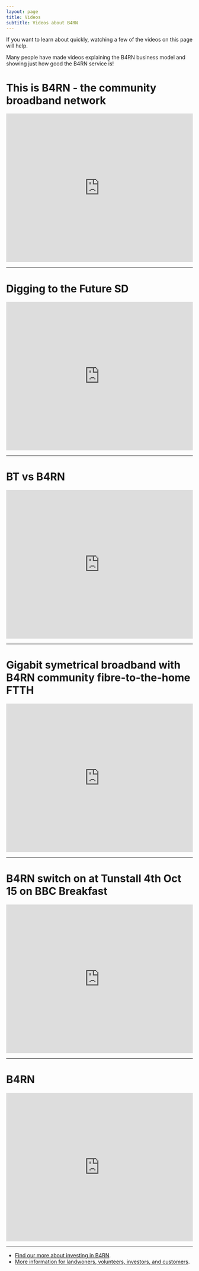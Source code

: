 ```yaml
---
layout: page
title: Videos
subtitle: Videos about B4RN
---
```


If you want to learn about quickly, watching a few of the videos on this page will help.

Many people have made videos explaining the B4RN business model and showing just how good the B4RN service is!

# This is B4RN - the community broadband network
<iframe width="100%" height="400" src="https://www.youtube.com/embed/Uf6Jw2gxSJw" frameborder="0" allow="autoplay; encrypted-media" allowfullscreen></iframe>
<hr>

# Digging to the Future SD
<iframe width="100%" height="400" src="https://www.youtube.com/embed/oCCS4nLr1B0" frameborder="0" allow="autoplay; encrypted-media" allowfullscreen></iframe>
<hr>

# BT vs B4RN
<iframe width="100%" height="400" src="https://www.youtube.com/embed/o5o5a3DaeTc" frameborder="0" allow="autoplay; encrypted-media" allowfullscreen></iframe>
<hr>

# Gigabit symetrical broadband with B4RN community fibre-to-the-home FTTH
<iframe width="100%" height="400" src="https://www.youtube.com/embed/BpeM5oAmJIQ" frameborder="0" allow="autoplay; encrypted-media" allowfullscreen></iframe>
<hr>

# B4RN switch on at Tunstall 4th Oct 15 on BBC Breakfast
<iframe width="100%" height="400" src="https://www.youtube.com/embed/NY0J-J9vwjQ" frameborder="0" allow="autoplay; encrypted-media" allowfullscreen></iframe>
<hr>

# B4RN
<iframe width="100%" height="400" src="https://www.youtube.com/embed/MPANRDWK_tk" frameborder="0" allow="autoplay; encrypted-media" allowfullscreen></iframe>
<hr>



* [Find our more about investing in B4RN](https://b4rn.org.uk/b4rn-community/investors/ "Investors, b4rn.org.uk").
* [More information for landwoners, volunteers, investors, and customers](https://b4rn.org.uk/resources/ "Resources, b4rn.org.uk").